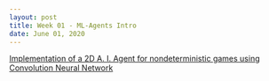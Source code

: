 ```yaml
---
layout: post
title: Week 01 - ML-Agents Intro
date: June 01, 2020
--- 
```


 <a href="../docs/Implementation of a 2D A. I. Agent for nondeterministic games using Convolution Neural Network.pdf" target="_blank">Implementation of a 2D A. I. Agent for nondeterministic games using Convolution Neural Network</a>

